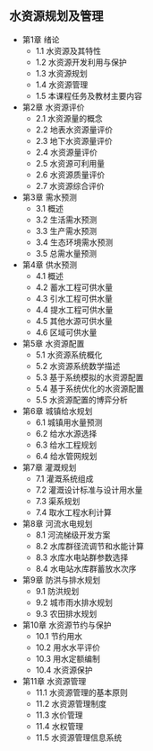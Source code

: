 ## 水资源规划及管理
- 第1章 绪论
	- 1.1 水资源及其特性
	- 1.2 水资源开发利用与保护
	- 1.3 水资源规划
	- 1.4 水资源管理
	- 1.5 本课程任务及教材主要内容
- 第2章 水资源评价
	- 2.1 水资源量的概念
	- 2.2 地表水资源量评价
	- 2.3 地下水资源量评价
	- 2.4 水资源量评价
	- 2.5 水资源可利用量
	- 2.6 水资源质量评价
	- 2.7 水资源综合评价
- 第3章 需水预测
	- 3.1 概述
	- 3.2 生活需水预测
	- 3.3 生产需水预测
	- 3.4 生态环境需水预测
	- 3.5 总需水量预测
- 第4章 供水预测
	- 4.1 概述
	- 4.2 蓄水工程可供水量
	- 4.3 引水工程可供水量
	- 4.4 提水工程可供水量
	- 4.5 其他水源可供水量
	- 4.6 区域可供水量
- 第5章 水资源配置
	- 5.1 水资源系统概化
	- 5.2 水资源系统数学描述
	- 5.3 基于系统模拟的水资源配置
	- 5.4 基于系统优化的水资源配置
	- 5.5 水资源配置的博弈分析
- 第6章 城镇给水规划
	- 6.1 城镇用水量预测
	- 6.2 给水水源选择
	- 6.3 给水工程规划
	- 6.4 给水管网规划
- 第7章 灌溉规划
	- 7.1 灌溉系统组成
	- 7.2 灌溉设计标准与设计用水量
	- 7.3 渠系规划
	- 7.4 取水工程水利计算
- 第8章 河流水电规划
	- 8.1 河流梯级开发方案
	- 8.2 水库群径流调节和水能计算
	- 8.3 水库水电站群参数选择
	- 8.4 水电站水库群蓄放水次序
- 第9章 防洪与排水规划
	- 9.1 防洪规划
	- 9.2 城市雨水排水规划
	- 9.3 农田排水规划
- 第10章 水资源节约与保护
	- 10.1 节约用水
	- 10.2 用水水平评价
	- 10.3 用水定额编制
	- 10.4 水资源保护
- 第11章 水资源管理
	- 11.1 水资源管理的基本原则
	- 11.2 水资源管理制度
	- 11.3 水价管理
	- 11.4 水权管理
	- 11.5 水资源管理信息系统